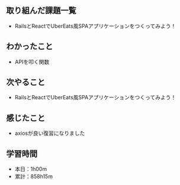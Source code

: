 ## 取り組んだ課題一覧
- RailsとReactでUberEats風SPAアプリケーションをつくってみよう！
## わかったこと
- APIを叩く関数
## 次やること
- RailsとReactでUberEats風SPAアプリケーションをつくってみよう！
## 感じたこと
- axiosが良い復習になりました
## 学習時間
- 本日：1h00m
- 累計：858h15m
